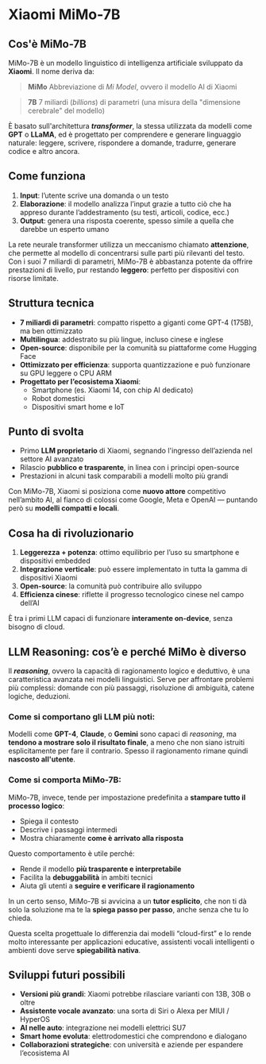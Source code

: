 # Xiaomi MiMo-7B

## Cos'è MiMo-7B

MiMo-7B è un modello linguistico di intelligenza artificiale sviluppato da **Xiaomi**.
Il nome deriva da:

> **MiMo**
> Abbreviazione di *Mi Model*, ovvero il modello AI di Xiaomi

> **7B**
> 7 miliardi (*billions*) di parametri (una misura della "dimensione cerebrale" del modello)

È basato sull'architettura ***transformer***, la stessa utilizzata da modelli come **GPT** o **LLaMA**, ed è progettato per comprendere e generare linguaggio naturale: leggere, scrivere, rispondere a domande, tradurre, generare codice e altro ancora.

## Come funziona

1. **Input**: l’utente scrive una domanda o un testo
2. **Elaborazione**: il modello analizza l’input grazie a tutto ciò che ha appreso durante l’addestramento (su testi, articoli, codice, ecc.)
3. **Output**: genera una risposta coerente, spesso simile a quella che darebbe un esperto umano

La rete neurale transformer utilizza un meccanismo chiamato **attenzione**, che permette al modello di concentrarsi sulle parti più rilevanti del testo.
Con i suoi 7 miliardi di parametri, MiMo-7B è abbastanza potente da offrire prestazioni di livello, pur restando **leggero**: perfetto per dispositivi con risorse limitate.

## Struttura tecnica

* **7 miliardi di parametri**: compatto rispetto a giganti come GPT-4 (175B), ma ben ottimizzato
* **Multilingua**: addestrato su più lingue, incluso cinese e inglese
* **Open-source**: disponibile per la comunità su piattaforme come Hugging Face
* **Ottimizzato per efficienza**: supporta quantizzazione e può funzionare su GPU leggere o CPU ARM
* **Progettato per l’ecosistema Xiaomi**:
	* Smartphone (es. Xiaomi 14, con chip AI dedicato)
	* Robot domestici
	* Dispositivi smart home e IoT

## Punto di svolta

* Primo **LLM proprietario** di Xiaomi, segnando l'ingresso dell’azienda nel settore AI avanzato
* Rilascio **pubblico e trasparente**, in linea con i principi open-source
* Prestazioni in alcuni task comparabili a modelli molto più grandi

Con MiMo-7B, Xiaomi si posiziona come **nuovo attore** competitivo nell’ambito AI, al fianco di colossi come Google, Meta e OpenAI — puntando però su **modelli compatti e locali**.

## Cosa ha di rivoluzionario

1. **Leggerezza + potenza**: ottimo equilibrio per l’uso su smartphone e dispositivi embedded
2. **Integrazione verticale**: può essere implementato in tutta la gamma di dispositivi Xiaomi
3. **Open-source**: la comunità può contribuire allo sviluppo
4. **Efficienza cinese**: riflette il progresso tecnologico cinese nel campo dell’AI

È tra i primi LLM capaci di funzionare **interamente on-device**, senza bisogno di cloud.

## LLM Reasoning: cos’è e perché MiMo è diverso

Il ***reasoning***, ovvero la capacità di ragionamento logico e deduttivo, è una caratteristica avanzata nei modelli linguistici.
Serve per affrontare problemi più complessi: domande con più passaggi, risoluzione di ambiguità, catene logiche, deduzioni.

### Come si comportano gli LLM più noti:

Modelli come **GPT-4**, **Claude**, o **Gemini** sono capaci di *reasoning*, ma **tendono a mostrare solo il risultato finale**, a meno che non siano istruiti esplicitamente per fare il contrario. Spesso il ragionamento rimane quindi **nascosto all'utente**.

### Come si comporta MiMo-7B:

MiMo-7B, invece, tende per impostazione predefinita a **stampare tutto il processo logico**:
* Spiega il contesto
* Descrive i passaggi intermedi
* Mostra chiaramente **come è arrivato alla risposta**

Questo comportamento è utile perché:
* Rende il modello **più trasparente e interpretabile**
* Facilita la **debuggabilità** in ambiti tecnici
* Aiuta gli utenti a **seguire e verificare il ragionamento**

In un certo senso, MiMo-7B si avvicina a un **tutor esplicito**, che non ti dà solo la soluzione ma te la **spiega passo per passo**, anche senza che tu lo chieda.

Questa scelta progettuale lo differenzia dai modelli “cloud-first” e lo rende molto interessante per applicazioni educative, assistenti vocali intelligenti o ambienti dove serve **spiegabilità nativa**.


## Sviluppi futuri possibili

* **Versioni più grandi**: Xiaomi potrebbe rilasciare varianti con 13B, 30B o oltre
* **Assistente vocale avanzato**: una sorta di Siri o Alexa per MIUI / HyperOS
* **AI nelle auto**: integrazione nei modelli elettrici SU7
* **Smart home evoluta**: elettrodomestici che comprendono e dialogano
* **Collaborazioni strategiche**: con università e aziende per espandere l’ecosistema AI